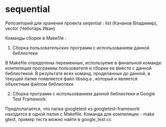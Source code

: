 # sequential
Репозиторий для хранения проекта seqential : list (Качанов Владимир), 
vector (Чеботарь Иван)

Команды сборке в Makefile :

1. Сборка пользовательских программ с использованием данной библиотеки

В Makefile определены переменные, используеме в финальной команде компиляции 
программы пользователя и сборки ее вместе с данной библиотекой. В результате 
всех команд, проделанных до данной, в текущей папке появляется файл libseq.a ,
который и является объектным файлом библиотеки

2. Сборка программ с использованием данной библиотеки и Google Test Framework

Предполагается, что папка googletest из googletest-framework находится в одной
папке с Makefile. Команда для компиляции - make gtest, пример теста можно найти в google_test.cc 

